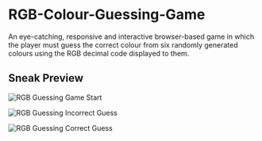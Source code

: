 # RGB-Colour-Guessing-Game
An eye-catching, responsive and interactive browser-based game in which the player must guess the correct colour from six randomly generated colours using the RGB decimal code displayed to them. 

## Sneak Preview

![RGB Guessing Game Start](https://i.imgur.com/j6r2mvW.png)

![RGB Guessing Incorrect Guess](https://i.imgur.com/R0LJ5kE.png)

![RGB Guessing Correct Guess](https://i.imgur.com/bBHn82g.png)